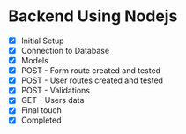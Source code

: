 # Backend Using Nodejs

- [x] Initial Setup
- [x] Connection to Database
- [x] Models
- [x] POST - Form route created and tested
- [x] POST - User routes created and tested
- [x] POST - Validations
- [x] GET - Users data
- [x] Final touch
- [x] Completed
